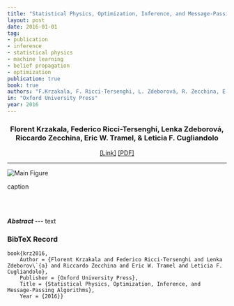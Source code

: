 ```yaml
---
title: "Statistical Physics, Optimization, Inference, and Message-Passing Algorithms"
layout: post
date: 2016-01-01
tag: 
- publication
- inference
- statistical physics
- machine learning
- belief propagation
- optimization
publication: true
book: true
authors: "F.Krzakala, F. Ricci-Tersenghi, L. Zdeborová, R. Zecchina, E. W. Tramel, & L. F. Cugliandolo"
in: "Oxford University Press"
year: 2016
---
```


<div align="center">
<h3>Florent Krzakala, Federico Ricci-Tersenghi, Lenka Zdeborová, Riccardo Zecchina, Eric W. Tramel, & Leticia F. Cugliandolo</h3>
<a href="http://">[Link]</a>
<a href="http://">[PDF]</a>
</div>

- - -

![Main Figure](/assets/images/krz2016.png)
<figcaption class="caption">
caption
</figcaption>

<br><br>

***Abstract ---*** text

### BibTeX Record
```
book{krz2016,
    Author = {Florent Krzakala and Federico Ricci-Tersenghi and Lenka Zdeborov\`{a} and Riccardo Zecchina and Eric W. Tramel and Leticia F. Cugliandolo},
    Publisher = {Oxford University Press},
    Title = {Statistical Physics, Optimization, Inference, and Message-Passing Algorithms},
    Year = {2016}}
```